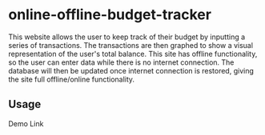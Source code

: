 # online-offline-budget-tracker

This website allows the user to keep track of their budget by inputting a series of transactions. The transactions are then graphed to show a visual representation of the user's total balance. This site has offline functionality, so the user can enter data while there is no internet connection. The database will then be updated once internet connection is restored, giving the site full offline/online functionality.

## Usage

Demo Link



